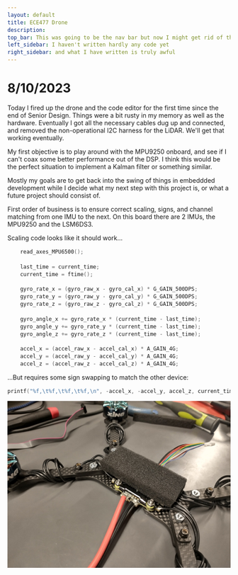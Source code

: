```yaml
---
layout: default
title: ECE477 Drone
description:
top_bar: This was going to be the nav bar but now I might get rid of this lol.
left_sidebar: I haven't written hardly any code yet
right_sidebar: and what I have written is truly awful
---
```

# 8/10/2023

Today I fired up the drone and the code editor for the first time since the end of Senior Design. Things were a bit rusty in my memory as well as the hardware. Eventually I got all the necessary cables dug up and connected, and removed the non-operational I2C harness for the LiDAR. We'll get that working eventually.

My first objective is to play around with the MPU9250 onboard, and see if I can't coax some better performance out of the DSP.
I think this would be the perfect situation to implement a Kalman filter or something similar.

Mostly my goals are to get back into the swing of things in embeddded development while I decide what my next step with this project is, or what a future project should consist of.

First order of business is to ensure correct scaling, signs, and channel matching from one IMU to the next. On this board there are 2 IMUs, the MPU9250 and the LSM6DS3.

Scaling code looks like it should work...

```cpp
    read_axes_MPU6500();

	last_time = current_time;
	current_time = ftime();

	gyro_rate_x = (gyro_raw_x - gyro_cal_x) * G_GAIN_500DPS;
	gyro_rate_y = (gyro_raw_y - gyro_cal_y) * G_GAIN_500DPS;
	gyro_rate_z = (gyro_raw_z - gyro_cal_z) * G_GAIN_500DPS;

	gyro_angle_x += gyro_rate_x * (current_time - last_time);
	gyro_angle_y += gyro_rate_y * (current_time - last_time);
	gyro_angle_z += gyro_rate_z * (current_time - last_time);

	accel_x = (accel_raw_x - accel_cal_x) * A_GAIN_4G;
	accel_y = (accel_raw_y - accel_cal_y) * A_GAIN_4G;
	accel_z = (accel_raw_z - accel_cal_z) * A_GAIN_4G;
```

...But requires some sign swapping to match the other device:

```cpp
printf("%f,\t%f,\t%f,\t%f,\n", -accel_x, -accel_y, accel_z, current_time - last_time);

```

![Alt text](image.png "caption")